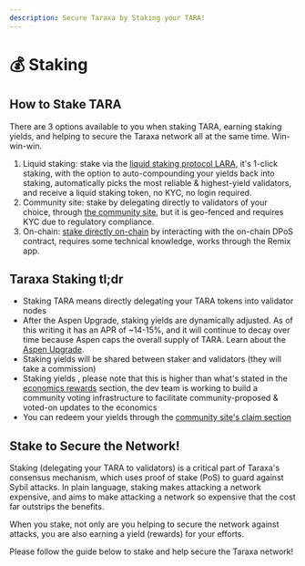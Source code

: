 ```yaml
---
description: Secure Taraxa by Staking your TARA!
---
```


# 💰 Staking

## How to Stake TARA

There are 3 options available to you when staking TARA, earning staking yields, and helping to secure the Taraxa network all at the same time. Win-win-win.&#x20;

1. Liquid staking: stake via the [liquid staking protocol LARA](https://app.laraprotocol.com/), it's 1-click staking, with the option to auto-compounding your yields back into staking, automatically picks the most reliable & highest-yield validators, and receive a liquid staking token, no KYC, no login required.&#x20;
2. Community site: stake by delegating directly to validators of your choice, through [the community site](staking-via-community-site.md), but it is geo-fenced and requires KYC due to regulatory compliance.&#x20;
3. On-chain: [stake directly on-chain](staking-directly-on-chain.md) by interacting with the on-chain DPoS contract, requires some technical knowledge, works through the Remix app.&#x20;

## Taraxa Staking tl;dr

* Staking TARA means directly delegating your TARA tokens into validator nodes&#x20;
* After the Aspen Upgrade, staking yields are dynamically adjusted. As of this writing it has an APR of \~14-15%, and it will continue to decay over time because Aspen caps the overall supply of TARA. Learn about the [Aspen Upgrade](https://www.taraxa.io/aspen).&#x20;
* Staking yields will be shared between staker and validators (they will take a commission)
* Staking yields , please note that this is higher than what's stated in the [economics rewards](../tech-whitepaper/economic-model.md#5-5-rewards) section, the dev team is working to build a community voting infrastructure to facilitate community-proposed & voted-on updates to the economics
* You can redeem your yields through the [community site's claim section](https://community.taraxa.io/redeem)

## Stake to Secure the Network!&#x20;

Staking (delegating your TARA to validators) is a critical part of Taraxa's consensus mechanism, which uses proof of stake (PoS) to guard against Sybil attacks. In plain language, staking makes attacking a network expensive, and aims to make attacking a network so expensive that the cost far outstrips the benefits.

When you stake, not only are you helping to secure the network against attacks, you are also earning a yield (rewards) for your efforts.

Please follow the guide below to stake and help secure the Taraxa network!&#x20;

##

